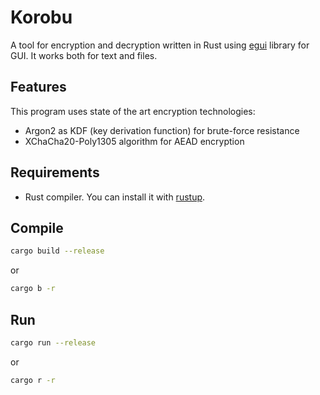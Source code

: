 # Korobu

A tool for encryption and decryption written in Rust using [egui](https://github.com/emilk/egui) library for GUI. It works both for text and files.

## Features

This program uses state of the art encryption technologies:

* Argon2 as KDF (key derivation function) for brute-force resistance
* XChaCha20-Poly1305 algorithm for AEAD encryption

## Requirements

* Rust compiler. You can install it with [rustup](https://rustup.rs).

## Compile

```bash
cargo build --release
```
or
```bash
cargo b -r
```

## Run

```bash
cargo run --release
```
or
```bash
cargo r -r
```
